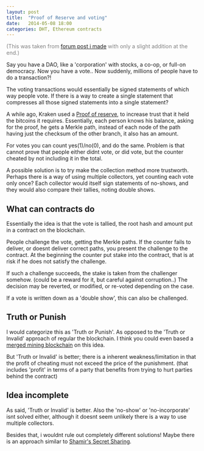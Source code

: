 ```yaml
---
layout: post
title:  "Proof of Reserve and voting"
date:   2014-05-08 18:00
categories: DHT, Ethereum contracts
---
```


<p style="color:gray"> (This was taken from
<a href="https://forum.ethereum.org/discussion/863/proof-of-reserve-for-voting">forum post i made</a>
with only a slight addition at the end.)</p>
Say you have a DAO, like a 'corporation' with stocks, a co-op, or
full-on democracy. Now you have a vote.. Now suddenly, millions of
people have to do a transaction?!

The voting transactions would essentially be signed statements of which way
people vote. If there is a way to create a single statement that compresses
all those signed statements into a single statement?

A while ago, Kraken used a 
<a href="https://www.kraken.com/security/audit">Proof of reserve</a>,
to increase trust that it held the bitcoins it requires. Essentially,
each person knows his balance, asking for the proof, he gets a Merkle path,
instead of each node of the path having just the checksum of the other branch,
it also has an amount.

For votes you can count yes(1)/no(0), and do the same. Problem is that
cannot prove that people either didnt vote, or did vote, but the counter cheated
by not including it in the total.

A possible solution is to try make the collection method more trustworth. 
Perhaps there is a way of using multiple collectors, yet counting each vote 
only once? Each collector would itself sign statements of no-shows, and they
would also compare their tallies, noting double shows.

## What can contracts do

Essentially the idea is that the vote is tallied, the root hash and amount
put in a contract on the blockchain.

People challenge the vote, getting the Merkle paths. If the counter fails to
deliver, or doesnt deliver correct paths, you present the challenge to the
contract. At the beginning the counter put stake into the contract, that is at
risk if he does not satisfy the challenge.

If such a challenge succeeds, the stake is taken from the challenger somehow.
(could be a reward for it, but careful against corruption..) The decision may
be reverted, or modified, or re-voted depending on the case.

If a vote is written down as a 'double show', this can also be challenged. 

## Truth or Punish

I would categorize this as 'Truth or Punish'. As opposed to the
'Truth or Invalid' approach of regular the blockchain. 
I think you could even based a
[merged mining blockchain](https://forum.ethereum.org/discussion/comment/3924/#Comment_3924)
on this idea.

But 'Truth or Invalid' is better; there is a inherent weakness/limitation
in that the profit of cheating must not exceed the price of the punishment.
(that includes 'profit' in terms of a party that benefits from trying to
hurt parties behind the contract)

## Idea incomplete

As said, 'Truth or Invalid' is better. Also the 'no-show' or 'no-incorporate'
isnt solved either, although it doesnt seem unlikely there is a way to use
multiple collectors. 

Besides that, i wouldnt rule out completely different solutions! Maybe there
is an approach similar to [Shamir's Secret Sharing](https://en.wikipedia.org/wiki/Shamir%27s_Secret_Sharing).
